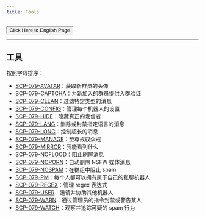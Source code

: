 ```yaml
---
title: Tools
---
```


<link rel="stylesheet" href="/css/chinese.css">
<button onmouseover="PlaySound('totop1')" onmouseout="StopSound('totop1')" onclick="window.location.href = '/tools/';" class="en">Click Here to English Page</button>

---

## 工具

按照字母排序：

- [SCP-079-AVATAR](/avatar-zh/)：获取新群员的头像
- [SCP-079-CAPTCHA](/captcha-zh/)：为新加入的群员提供入群验证
- [SCP-079-CLEAN](/clean-zh/)：过滤特定类型的消息
- [SCP-079-CONFIG](/config-zh/)：管理每个机器人的设置
- [SCP-079-HIDE](/hide/)：隐藏真正的发信者
- [SCP-079-LANG](/lang/)：删除或封禁指定语言的消息
- [SCP-079-LONG](/long/)：控制超长的消息
- [SCP-079-MANAGE](/manage/)：至尊戒驭众戒
- [SCP-079-MIRROR](/mirror/)：我能看到什么
- [SCP-079-NOFLOOD](/noflood/)：阻止刷屏消息
- [SCP-079-NOPORN](/noporn/)：自动删除 NSFW 媒体消息
- [SCP-079-NOSPAM](/nospam/)：在群组中阻止 spam
- [SCP-079-PM](/pm-zh/)：每个人都可以拥有属于自己的私聊机器人
- [SCP-079-REGEX](/regex/)：管理 regex 表达式
- [SCP-079-USER](/user-zh/)：邀请并协助其他机器人
- [SCP-079-WARN](/warn/)：通过管理员的指令封禁或警告某人
- [SCP-079-WATCH](/watch/)：观察并追踪可疑的 spam 行为

<audio src="/audio/page/tools.ogg" autoplay></audio>
